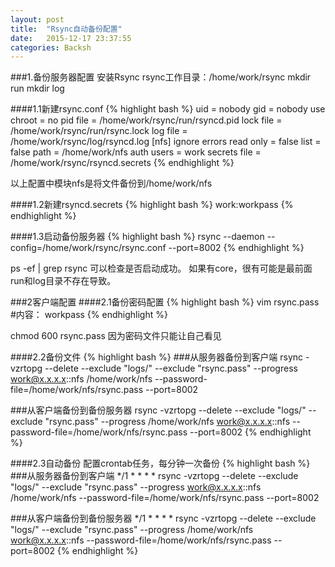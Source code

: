 ```yaml
---
layout: post
title:  "Rsync自动备份配置"
date:   2015-12-17 23:37:55
categories: Backsh
---
```


###1.备份服务器配置
安装Rsync
rsync工作目录：/home/work/rsync
mkdir run
mkdir log

####1.1新建rsync.conf
{% highlight bash %}
uid = nobody
gid = nobody
use chroot = no
pid file = /home/work/rsync/run/rsyncd.pid
lock file = /home/work/rsync/run/rsync.lock
log file = /home/work/rsync/log/rsyncd.log
[nfs]
ignore errors
read only = false
list = false
path = /home/work/nfs
auth users = work
secrets file = /home/work/rsync/rsyncd.secrets
{% endhighlight %}

以上配置中模块nfs是将文件备份到/home/work/nfs

####1.2新建rsyncd.secrets
{% highlight bash %}
work:workpass
{% endhighlight %}

####1.3启动备份服务器
{% highlight bash %}
rsync --daemon --config=/home/work/rsync/rsync.conf --port=8002
{% endhighlight %}

ps -ef | grep rsync
可以检查是否启动成功。
如果有core，很有可能是最前面run和log目录不存在导致。


###2客户端配置
####2.1备份密码配置
{% highlight bash %}
vim rsync.pass
#内容：
workpass
{% endhighlight %}

chmod 600 rsync.pass
因为密码文件只能让自己看见

####2.2备份文件
{% highlight bash %}
###从服务器备份到客户端
rsync -vzrtopg --delete --exclude "logs/" --exclude "rsync.pass" --progress work@x.x.x.x::nfs /home/work/nfs --password-file=/home/work/nfs/rsync.pass --port=8002

###从客户端备份到备份服务器
rsync -vzrtopg --delete --exclude "logs/" --exclude "rsync.pass" --progress /home/work/nfs work@x.x.x.x::nfs --password-file=/home/work/nfs/rsync.pass --port=8002
{% endhighlight %}


####2.3自动备份
配置crontab任务，每分钟一次备份
{% highlight bash %}
###从服务器备份到客户端
*/1 * * * *     rsync -vzrtopg --delete --exclude "logs/" --exclude "rsync.pass" --progress work@x.x.x.x::nfs /home/work/nfs --password-file=/home/work/nfs/rsync.pass --port=8002

###从客户端备份到备份服务器
*/1 * * * *     rsync -vzrtopg --delete --exclude "logs/" --exclude "rsync.pass" --progress /home/work/nfs work@x.x.x.x::nfs --password-file=/home/work/nfs/rsync.pass --port=8002
{% endhighlight %}

